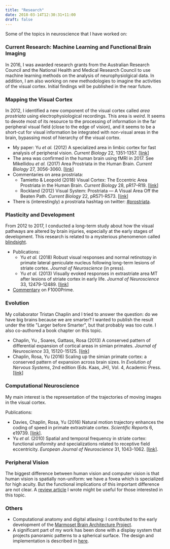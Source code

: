 ```yaml
---
title: "Research"
date: 2018-03-14T12:30:31+11:00
draft: false
---
```

Some of the topics in neuroscience that I have worked on:

### Current Research: Machine Learning and Functional Brain Imaging
In 2016, I was awarded research grants from the Australian Research Council and the National Health and Medical Research Council to use machine learning methods on the analysis of neurophysiolgical data. In addition, I am also working on new methodologies to imagine the activities of the visual cortex. Initial findings will be published in the near future.

### Mapping the Visual Cortex
In 2012, I identified a new component of the visual cortex called _area prostriata_ using electrophysiological recordings. This area is _weird_. It seems to devote most of its resource to the processing of information in the far peripheral visual field (close to the edge of vision), and it seems to be a short-cut for visual information be integrated with non-visual areas in the brain, bypassing most of hierarchy of the visual cortex.

- My paper: Yu _et al._ (2012) A specialized area in limbic cortex for fast analysis of peripheral vision. _Current Biology_ 22, 1351-1357. [[link](https://www.ncbi.nlm.nih.gov/pubmed/22704993)]
- The area was confirmed in the human brain using fMRI in 2017. See Mikellidou _et al._ (2017) Area Prostriata in the Human Brain. _Current Biology_ 27, 3056-3060. [[link](https://www.ncbi.nlm.nih.gov/pubmed/28966090)]
- Commentaries on area prostriata:
  - Tamietto & Leopold (2018) Visual Cortex: The Eccentric Area Prostriata in the Human Brain. _Current Biology_ 28, pR17–R19. [[link](http://www.cell.com/current-biology/fulltext/S0960-9822(17)31451-3)]
  - Rockland (2012) Visual System: Prostriata — A Visual Area Off the Beaten Path. _Current Biology_ 22, pR571-R573. [[link](https://www.sciencedirect.com/science/article/pii/S0960982212005830)]
- There is (interestingly) a prostriata hashtag on twitter: [#prostriata](https://twitter.com/hashtag/prostriata?src=hash).

### Plasticity and Development
From 2012 to 2017, I conducted a long-term study about how the visual pathways are altered by brain injuries, especially at the early stages of development. This research is related to a mysterious phenomenon called [blindsight](https://en.wikipedia.org/wiki/Blindsight).

- Publications:
  - Yu _et al._ (2018) Robust visual responses and normal retinotopy in primate lateral geniculate nucleus following long-term lesions of striate cortex. _Journal of Neuroscience_ (in press).
  - Yu _et al._ (2013) Visually evoked responses in extrastriate area MT after lesions of striate cortex in early life. _Journal of Neuroscience_ 33, 12479-12489. [[link](https://www.ncbi.nlm.nih.gov/pubmed/23884952)]
- [Commentary](https://f1000.com/prime/718046975) on F1000Prime.

### Evolution
My collaborator Tristan Chaplin and I tried to answer the question: do we have big brains because we are smarter? I wanted to publish the result under the title "Larger before Smarter", but that probably was too cute. I also co-authored a book chapter on this topic.

- Chaplin, Yu , Soares, Gattass, Rosa (2013) A conserved pattern of differential expansion of cortical areas in simian primates. _Journal of Neuroscience_ 33, 15120-15125. [[link]](http://www.jneurosci.org/content/33/38/15120)
- Chaplin, Rosa, Yu (2016) Scaling up the simian primate cortex: a conserved pattern of expansion across brain sizes. In _Evolution of Nervous Systems_, 2nd edition (Eds. Kaas, JH), Vol. 4, Academic Press. [[link]](https://www.sciencedirect.com/science/referenceworks/9780128040966)

### Computational Neuroscience
My main interest is the representation of the trajectories of moving images in the visual cortex.

Publications:

- Davies, Chaplin, Rosa, Yu (2016) Natural motion trajectory enhances the coding of speed in primate extrastriate cortex. _Scientific Reports_ 6, e19739. [[link]](https://www.nature.com/articles/srep19739).
- Yu _et al._ (2010) Spatial and temporal frequency in striate cortex: functional uniformity and specializations related to receptive field eccentricity. _European Journal of Neuroscience_ 31, 1043-1062. [[link]](http://jov.arvojournals.org/article.aspx?articleid=2193721).

### Peripheral Vision
The biggest difference between human vision and computer vision is that human vision is spatially non-uniform: we have a fovea which is specialized for high acuity. But the functional implications of this important difference are not clear. A [review article](https://www.sciencedirect.com/science/article/pii/S0168010214002156) I wrote might be useful for those interested in this topic.

### Others
- Computational anatomy and digital atlasing: I contributed to the early development of the [Marmoset Brain Architecture Project](http://marmoset.braincircuits.org).
- A significant part of my work has been done with a display system that projects panoramic  patterns to a spherical surface. The design and implementation is described in [here](http://jov.arvojournals.org/article.aspx?articleid=2193721).
